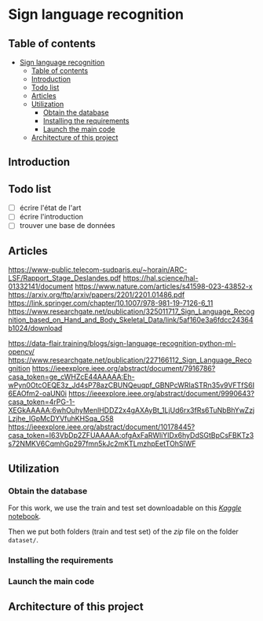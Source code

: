 # Sign language recognition

## Table of contents

- [Sign language recognition](#sign-language-recognition)
  - [Table of contents](#table-of-contents)
  - [Introduction](#introduction)
  - [Todo list](#todo-list)
  - [Articles](#articles)
  - [Utilization](#utilization)
    - [Obtain the database](#obtain-the-database)
    - [Installing the requirements](#installing-the-requirements)
    - [Launch the main code](#launch-the-main-code)
  - [Architecture of this project](#architecture-of-this-project)

## Introduction

## Todo list

- [ ] écrire l'état de l'art
- [ ] écrire l'introduction
- [ ] trouver une base de données

## Articles

https://www-public.telecom-sudparis.eu/~horain/ARC-LSF/Rapport_Stage_Deslandes.pdf
https://hal.science/hal-01332141/document
https://www.nature.com/articles/s41598-023-43852-x
https://arxiv.org/ftp/arxiv/papers/2201/2201.01486.pdf
https://link.springer.com/chapter/10.1007/978-981-19-7126-6_11
https://www.researchgate.net/publication/325011717_Sign_Language_Recognition_based_on_Hand_and_Body_Skeletal_Data/link/5af160e3a6fdcc24364b1024/download


https://data-flair.training/blogs/sign-language-recognition-python-ml-opencv/
https://www.researchgate.net/publication/227166112_Sign_Language_Recognition
https://ieeexplore.ieee.org/abstract/document/7916786?casa_token=ge_cWHZcE44AAAAA:Eh-wPyn0OtcOEQE3z_Jd4sP78azCBUNQeuqpf_GBNPcWRlaSTRn35v9VFTfS6I6EAOfm2-oaUN0i
https://ieeexplore.ieee.org/abstract/document/9990643?casa_token=4rPG-1-XEGkAAAAA:6whOuhyMenlHDDZ2x4gAXAyBt_1LjUd6rx3fRs6TuNbBhYwZzjLzjhe_IGpMcDYVfuhKHSqa_G58
https://ieeexplore.ieee.org/abstract/document/10178445?casa_token=I63VbDp2ZFUAAAAA:ofgAxFaRWliYIDx6hyDdSGtBpCsFBKTz3s72NMKV6CqmhGp297fmn5kJc2mKTLmzhpEetTOhSlWF

## Utilization

### Obtain the database

For this work, we use the train and test set downloadable on this [*Kaggle* notebook](https://www.kaggle.com/datasets/debashishsau/aslamerican-sign-language-aplhabet-dataset?resource=download).

Then we put both folders (train and test set) of the *zip* file on the folder `dataset/`.

### Installing the requirements

### Launch the main code

## Architecture of this project
